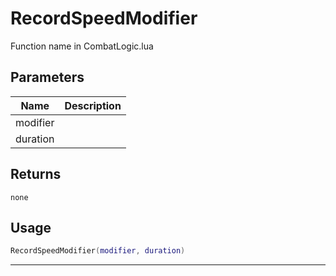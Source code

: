 # RecordSpeedModifier

Function name in CombatLogic.lua

## Parameters

| Name     | Description |
| -------- | ----------- |
| modifier |             |
| duration |             |

## Returns

`none`

## Usage

```lua
RecordSpeedModifier(modifier, duration)
```

---
